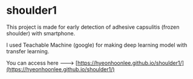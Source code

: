 # shoulder1
This project is made for early detection of adhesive capsulitis (frozen shoulder) with smartphone.

I used Teachable Machine (google) for making deep learning model with transfer learning.

You can access here ---> [https://hyeonhoonlee.github.io/shoulder1/](https://hyeonhoonlee.github.io/shoulder1/)
